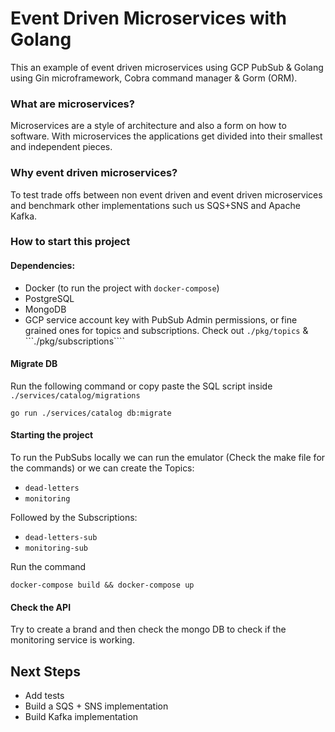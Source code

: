 # Event Driven Microservices with Golang

This an example of event driven microservices using GCP PubSub & Golang using Gin microframework, Cobra command manager & Gorm (ORM). 

### What are microservices? 
Microservices are a style of architecture and also a form on how to software. With microservices the applications get divided into their smallest and independent pieces.

### Why event driven microservices?
To test trade offs between non event driven and event driven microservices and benchmark other implementations such us SQS+SNS and Apache Kafka.

### How to start this project

#### Dependencies:

- Docker (to run the project with ```docker-compose```)
- PostgreSQL 
- MongoDB
- GCP service account key with PubSub Admin permissions, or fine grained ones for topics and subscriptions. Check out ```./pkg/topics``` & ```./pkg/subscriptions````

#### Migrate DB

Run the following command or copy paste the SQL script inside ```./services/catalog/migrations```

```` go run ./services/catalog db:migrate  ````

#### Starting the project

To run the PubSubs locally we can run the emulator (Check the make file for the commands) or we can create the Topics:
- ```dead-letters``` 
- ```monitoring```

Followed by the Subscriptions:
- ```dead-letters-sub```
- ```monitoring-sub```

Run the command 

````docker-compose build && docker-compose up````

#### Check the API

Try to create a brand and then check the mongo DB to check if the monitoring service is working.

## Next Steps

- Add tests
- Build a SQS + SNS implementation
- Build Kafka implementation
